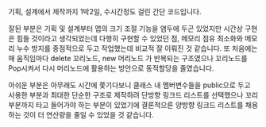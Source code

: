 기획, 설계에서 제작까지 1박2일, 수시간정도 걸린 간단 코드입니다.

잘된 부분은 기획 및 설계부터 맵의 크기 조절 기능을 염두에 두곤 있었지만 시간상 구현은 힘들 것이라고 생각되었는데 다행히 구현할 수 있었던 점,
메모리 점유 최소화와 메모리 누수 방지를 중점적으로 두고 작업했는데 비교적 잘 이뤄진 것 같습니다.
또 처음에는 매 움직임마다 delete 꼬리노드, new 머리노드 가 반복되는 구조였으나 꼬리노드를 Pop시켜서 다시 머리노드에 활용하는 방안으로 동적할당을 줄였습니다.

아쉬운 부분은 아무래도 시간에 쫓기다보니 클래스 내 멤버변수들을 public으로 두고 사용한 부분과
최대한 단순한 구조로 제작하려 단방향 링크드 리스트를 선택했으나 꼬리 부분까지 타고 들어가야 하는 부분이 있었기에
결론적으론 양방향 링크드 리스트를 채용하는 것이 더 연산량을 줄일 수 있었을 것 같습니다.
